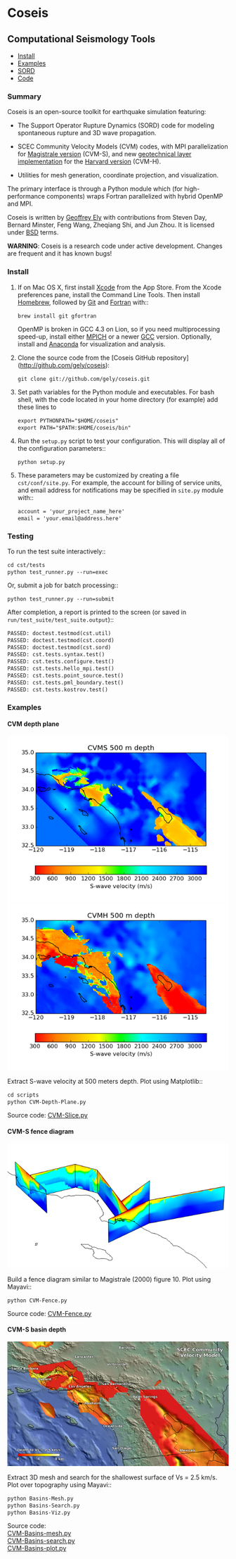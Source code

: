 Coseis
======

Computational Seismology Tools
------------------------------

<nav>

- [Install](#install)
- [Examples](#examples)
- [SORD](SORD.html)
- [Code](https://github.com/gely/coseis/)

</nav>

### Summary

Coseis is an open-source toolkit for earthquake simulation featuring:

- The Support Operator Rupture Dynamics (SORD) code for modeling spontaneous
  rupture and 3D wave propagation.

- SCEC Community Velocity Models (CVM) codes, with MPI parallelization for
  [Magistrale version](http://www.data.scec.org/3Dvelocity/) (CVM-S), and new
  [geotechnical layer implementation](http://earth.usc.edu/~gely/vs30gtl/) for
  the [Harvard version](http://structure.harvard.edu/cvm-h/) (CVM-H).

- Utilities for mesh generation, coordinate projection, and visualization.

The primary interface is through a Python module which (for high-performance
components) wraps Fortran parallelized with hybrid OpenMP and MPI.

Coseis is written by [Geoffrey Ely] with contributions from Steven Day,
Bernard Minster, Feng Wang, Zheqiang Shi, and Jun Zhou.  It is licensed under
[BSD] terms.

[Geoffrey Ely]: http://earth.usc.edu/~gely/
[BSD]:          http://opensource.org/licenses/BSD-2-Clause

**WARNING**: Coseis is a research code under active development. Changes are
frequent and it has known bugs!


### Install

1.  If on Mac OS X, first install [Xcode] from the App Store. From the Xcode
    preferences pane, install the Command Line Tools. Then install [Homebrew],
    followed by [Git] and [Fortran] with::

        brew install git gfortran

    OpenMP is broken in GCC 4.3 on Lion, so if you need multiprocessing speed-up,
    install either [MPICH] or a newer [GCC] version.  Optionally, install and
    [Anaconda] for visualization and analysis. 

2.  Clone the source code from the [Coseis GitHub repository]
    (http://github.com/gely/coseis):

        git clone git://github.com/gely/coseis.git

3.  Set path variables for the Python module and executables. For bash shell,
    with the code located in your home directory (for example) add these lines
    to

        export PYTHONPATH="$HOME/coseis"
        export PATH="$PATH:$HOME/coseis/bin"

4.  Run the `setup.py` script to test your configuration. This will display
    all of the configuration parameters::

        python setup.py

5.  These parameters may be customized by creating a file `cst/conf/site.py`.
    For example, the account for billing of service units, and email address for
    notifications may be specified in `site.py` module with::

        account = 'your_project_name_here'
        email = 'your.email@address.here'

[Xcode]:    http://itunes.apple.com/us/app/xcode/id497799835
[Homebrew]: http://mxcl.github.com/homebrew/
[Git]:      http://git-scm.com/
[Fortran]:  http://r.research.att.com/tools/
[MPICH]:    http://www.mcs.anl.gov/research/projects/mpich2/
[GCC]:      http://gcc.gnu.org/
[Anaconda]: https://store.continuum.io/cshop/anaconda/


### Testing

To run the test suite interactively::

    cd cst/tests
    python test_runner.py --run=exec

Or, submit a job for batch processing::

    python test_runner.py --run=submit

After completion, a report is printed to the screen (or saved in
`run/test_suite/test_suite.output`)::

    PASSED: doctest.testmod(cst.util)
    PASSED: doctest.testmod(cst.coord)
    PASSED: doctest.testmod(cst.sord)
    PASSED: cst.tests.syntax.test()
    PASSED: cst.tests.configure.test()
    PASSED: cst.tests.hello_mpi.test()
    PASSED: cst.tests.point_source.test()
    PASSED: cst.tests.pml_boundary.test()
    PASSED: cst.tests.kostrov.test()


### Examples

#### CVM depth plane

![](../figures/CVM-Slice-Vs-S.png)
![](../figures/CVM-Slice-Vs-H.png)

Extract S-wave velocity at 500 meters depth. Plot using Matplotlib::

    cd scripts
    python CVM-Depth-Plane.py

Source code: [CVM-Slice.py](../scripts/CVM-Slice.py)

#### CVM-S fence diagram

![](../figures/CVM-Fence-Vp-S.png)

Build a fence diagram similar to Magistrale (2000) figure 10. Plot using
Mayavi::

    python CVM-Fence.py

Source code: [CVM-Fence.py](../scripts/CVM-Fence.py)

#### CVM-S basin depth

![](../figures/CVM-Basins.png)

Extract 3D mesh and search for the shallowest surface of Vs = 2.5 km/s.
Plot over topography using Mayavi::

    python Basins-Mesh.py
    python Basins-Search.py
    python Basins-Viz.py

Source code:  
[CVM-Basins-mesh.py](../scripts/CVM-Basins-mesh.py)  
[CVM-Basins-search.py](../scripts/CVM-Basins-search.py)  
[CVM-Basins-plot.py](../scripts/CVM-Basins-plot.py)  


